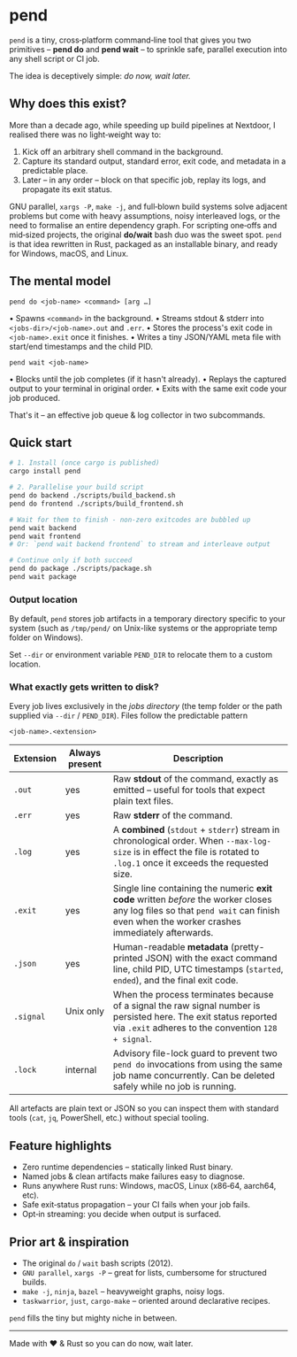 # pend

`pend` is a tiny, cross‑platform command‑line tool that gives you two primitives – **pend do** and **pend wait** – to sprinkle safe, parallel execution into any shell script or CI job.

The idea is deceptively simple: *do now, wait later.*

## Why does this exist?

More than a decade ago, while speeding up build pipelines at Nextdoor, I realised there was no light‑weight way to:

1. Kick off an arbitrary shell command in the background.
2. Capture its standard output, standard error, exit code, and metadata in a predictable place.
3. Later – in any order – block on that specific job, replay its logs, and propagate its exit status.

GNU parallel, `xargs ‑P`, `make ‑j`, and full‑blown build systems solve adjacent problems but come with heavy assumptions, noisy interleaved logs, or the need to formalise an entire dependency graph. For scripting one‑offs and mid‑sized projects, the original **do/wait** bash duo was the sweet spot. `pend` is that idea rewritten in Rust, packaged as an installable binary, and ready for Windows, macOS, and Linux.

## The mental model

```
pend do <job‑name> <command> [arg …]
```

• Spawns `<command>` in the background.
• Streams stdout & stderr into `<jobs‑dir>/<job‑name>.out` and `.err`.
• Stores the process's exit code in `<job‑name>.exit` once it finishes.
• Writes a tiny JSON/YAML meta file with start/end timestamps and the child PID.

```
pend wait <job‑name>
```

• Blocks until the job completes (if it hasn't already).
• Replays the captured output to your terminal in original order.
• Exits with the same exit code your job produced.

That's it – an effective job queue & log collector in two subcommands.

## Quick start

```bash
# 1. Install (once cargo is published)
cargo install pend

# 2. Parallelise your build script
pend do backend ./scripts/build_backend.sh
pend do frontend ./scripts/build_frontend.sh

# Wait for them to finish - non-zero exitcodes are bubbled up
pend wait backend
pend wait frontend
# Or: `pend wait backend frontend` to stream and interleave output 

# Continue only if both succeed
pend do package ./scripts/package.sh
pend wait package
```

### Output location

By default, `pend` stores job artifacts in a temporary directory specific to your system (such as `/tmp/pend/` on Unix-like systems or the appropriate temp folder on Windows).

Set `--dir` or environment variable `PEND_DIR` to relocate them to a custom location.

### What exactly gets written to disk?

Every job lives exclusively in the *jobs directory* (the temp folder or the
path supplied via `--dir` / `PEND_DIR`).  Files follow the predictable pattern

```
<job-name>.<extension>
```

| Extension | Always present | Description |
|-----------|----------------|-------------|
| `.out`    | yes  | Raw **stdout** of the command, exactly as emitted – useful for tools that expect plain text files. |
| `.err`    | yes  | Raw **stderr** of the command. |
| `.log`    | yes  | A **combined** (`stdout` + `stderr`) stream in chronological order. When `--max-log-size` is in effect the file is rotated to `.log.1` once it exceeds the requested size. |
| `.exit`   | yes  | Single line containing the numeric **exit code** written *before* the worker closes any log files so that `pend wait` can finish even when the worker crashes immediately afterwards. |
| `.json`   | yes  | Human-readable **metadata** (pretty-printed JSON) with the exact command line, child PID, UTC timestamps (`started`, `ended`), and the final exit code. |
| `.signal` | Unix only &nbsp; | When the process terminates because of a signal the raw signal number is persisted here.  The exit status reported via `.exit` adheres to the convention `128 + signal`. |
| `.lock`   | internal        | Advisory file-lock guard to prevent two `pend do` invocations from using the same job name concurrently.  Can be deleted safely while no job is running. |

All artefacts are plain text or JSON so you can inspect them with standard
tools (`cat`, `jq`, PowerShell, etc.) without special tooling.

## Feature highlights

* Zero runtime dependencies – statically linked Rust binary.
* Named jobs & clean artifacts make failures easy to diagnose.
* Runs anywhere Rust runs: Windows, macOS, Linux (x86‑64, aarch64, etc).
* Safe exit‑status propagation – your CI fails when your job fails.
* Opt‑in streaming: you decide when output is surfaced.

## Prior art & inspiration

* The original `do` / `wait` bash scripts (2012).
* `GNU parallel`, `xargs ‑P` – great for lists, cumbersome for structured builds.
* `make ‑j`, `ninja`, `bazel` – heavyweight graphs, noisy logs.
* `taskwarrior`, `just`, `cargo‑make` – oriented around declarative recipes.

`pend` fills the tiny but mighty niche in between.

---

Made with ❤️ & Rust so you can do now, wait later.
